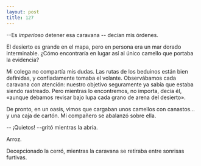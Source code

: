 ```yaml
---
layout: post
title: 127
---
```


--Es _imperioso_ detener esa caravana -- decían mis órdenes.

El desierto es grande en el mapa, pero en persona era un mar dorado interminable. ¿Cómo encontraría en lugar así al único camello que portaba la evidencia?

Mi colega no compartía mis dudas. Las rutas de los beduinos están bien definidas, y confiadamente tomaba el volante. Observábamos cada caravana con atención: nuestro objetivo seguramente ya sabía que estaba siendo rastreado. Pero mientras lo encontremos, no importa, decía él, «aunque debamos revisar bajo lupa cada grano de arena del desierto».

De pronto, en un oasis, vimos que cargaban unos camellos con canastos... y una caja de cartón. Mi compañero se abalanzó sobre ella.

-- ¡Quietos! --gritó mientras la abría.

Arroz.

Decepcionado la cerró, mientras la caravana se retiraba entre sonrisas furtivas.

